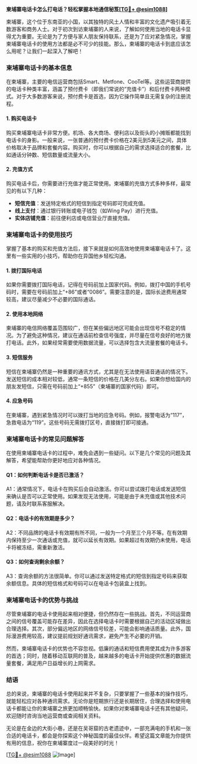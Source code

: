 **柬埔寨电话卡怎么打电话？轻松掌握本地通信秘笈[[TG💪+ @esim1088](https://t.me/s/esim1088)]**

柬埔寨，这个位于东南亚的小国，以其独特的风土人情和丰富的文化遗产吸引着无数游客和商务人士。对于初次到访柬埔寨的人来说，了解如何使用当地的电话卡显得尤为重要。无论是为了方便与家人朋友保持联系，还是为了应对紧急情况，掌握柬埔寨电话卡的使用方法都是必不可少的技能。那么，柬埔寨的电话卡到底应该怎么用呢？让我们一起深入了解吧！

### **柬埔寨电话卡的基本信息**

在柬埔寨，主要的电信运营商包括Smart、Metfone、CooTel等。这些运营商提供的电话卡种类丰富，涵盖了预付费卡（即我们常说的“充值卡”）和后付费卡两种模式。对于大多数游客来说，预付费卡是首选，因为它操作简单且无需复杂的注册流程。

#### **1. 购买电话卡**
购买柬埔寨电话卡非常方便。机场、各大商场、便利店以及街头的小摊贩都能找到电话卡的身影。一般来说，一张普通的预付费卡价格在2美元到5美元之间，具体价格取决于品牌和套餐内容。购买时，你可以根据自己的需求选择适合的套餐，比如通话分钟数、短信数量或流量大小。

#### **2. 充值方式**
购买电话卡后，你需要进行充值才能正常使用。柬埔寨的充值方式多种多样，最常见的有以下几种：
- **短信充值**：发送特定格式的短信到指定号码即可完成充值。
- **线上支付**：通过银行转账或电子钱包（如Wing Pay）进行充值。
- **实体店铺充值**：前往便利店或电信营业厅直接充值。

### **柬埔寨电话卡的使用技巧**

掌握了基本的购买和充值方法后，接下来就是如何高效地使用柬埔寨电话卡了。这里有一些实用的小技巧，帮助你在异国他乡轻松沟通。

#### **1. 拨打国际电话**
如果你需要拨打国际电话，记得在号码前加上国家代码。例如，拨打中国的手机号码时，需要在号码前加上“+86”或者“0086”。需要注意的是，国际长途费用通常较高，建议尽量减少不必要的国际通话。

#### **2. 使用本地网络**
柬埔寨的电信网络覆盖范围较广，但在某些偏远地区可能会出现信号不稳定的情况。为了避免这种情况，建议在通话前检查信号强度，并尽量在信号良好的地方拨打电话。此外，如果经常需要使用数据流量，可以选择包含大流量套餐的电话卡。

#### **3. 短信服务**
短信在柬埔寨仍然是一种重要的通讯方式，尤其是在无法使用语音通话的情况下。发送短信的成本相对较低，通常一条短信的价格在几美分左右。如果你想给国内的朋友发短信，只需在号码前加上“+855”（柬埔寨的国家代码）即可。

#### **4. 应急号码**
在柬埔寨，遇到紧急情况时可以拨打当地的应急号码。例如，报警电话为“117”，急救电话为“119”。这些号码无需拨打区号，直接拨打即可接通。

### **柬埔寨电话卡的常见问题解答**

在使用柬埔寨电话卡的过程中，难免会遇到一些疑问。以下是几个常见的问题及其解答，希望能帮助你更好地应对各种情况。

#### **Q1：如何判断电话卡是否已激活？**
A1：通常情况下，电话卡在购买后会自动激活。你可以尝试拨打电话或发送短信来确认是否可以正常使用。如果发现无法使用，可能是由于未充值或其他技术问题，请及时联系客服解决。

#### **Q2：电话卡的有效期是多少？**
A2：不同品牌的电话卡有效期有所不同，一般为一个月至三个月不等。在有效期内保持至少一次通话或充值，就可以延长有效期。如果超过有效期仍未使用，电话卡将被冻结，需重新激活。

#### **Q3：如何查询剩余余额？**
A3：查询余额的方法很简单。你可以通过发送特定格式的短信到指定号码来获取余额信息。具体的短信格式和号码可以在电话卡包装盒上找到。

### **柬埔寨电话卡的优势与挑战**

尽管柬埔寨的电话卡使用起来相对便捷，但仍然存在一些挑战。首先，不同运营商之间的信号覆盖可能存在差异，因此在选择电话卡时需要根据自己的活动区域做出合理选择。其次，部分偏远地区的网络信号较差，可能会影响通话质量。此外，国际漫游费用较高，建议提前规划好通讯需求，避免产生不必要的开销。

然而，柬埔寨电话卡的优势也不容忽视。低廉的通话和短信费用使其成为许多游客的首选；同时，随着移动互联网的普及，越来越多的电话卡开始提供优惠的数据流量套餐，满足用户日益增长的上网需求。

### **结语**

总的来说，柬埔寨的电话卡使用起来并不复杂，只要掌握了一些基本的操作技巧，就能轻松应对各种通讯需求。无论你是短期旅行还是长期居住，合理选择和使用电话卡都能让你的柬埔寨之旅更加顺畅愉快。如果你对柬埔寨电话卡还有其他疑问，欢迎随时咨询当地运营商或查阅相关资料。

无论是在金边的大街小巷，还是在吴哥窟的古老遗迹中，一部充满电的手机和一张合适的电话卡，都会是你探索这个神秘国度的最佳伙伴。希望这篇文章能为你提供有用的信息，祝你在柬埔寨度过一段美好的时光！

[[TG💪+ @esim1088](https://t.me/s/esim1088) ![Image](https://i.postimg.cc/4NQfJmqS/Snipaste-2025-05-13-00-14-12.png)]